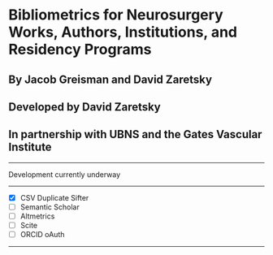 # Bibliometrics for Neurosurgery Works, Authors, Institutions, and Residency Programs

## By Jacob Greisman and David Zaretsky
## Developed by David Zaretsky
## In partnership with UBNS and the Gates Vascular Institute

---

Development currently underway

---

- [x] CSV Duplicate Sifter
- [ ] Semantic Scholar
- [ ] Altmetrics
- [ ] Scite
- [ ] ORCID oAuth

---

